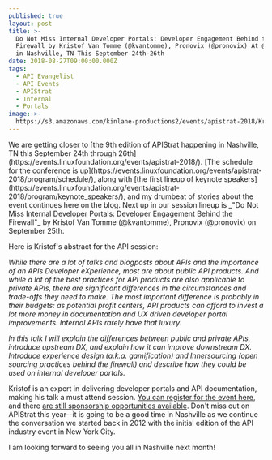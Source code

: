 ```yaml
---
published: true
layout: post
title: >-
  Do Not Miss Internal Developer Portals: Developer Engagement Behind the
  Firewall by Kristof Van Tomme (@kvantomme), Pronovix (@pronovix) At @APIStrat
  in Nashville, TN This September 24th-26th
date: 2018-08-27T09:00:00.000Z
tags:
  - API Evangelist
  - API Events
  - APIStrat
  - Internal
  - Portals
image: >-
  https://s3.amazonaws.com/kinlane-productions2/events/apistrat-2018/Kristof-Van-Tomme.jpeg
---
```

<p></p>We are getting closer to [the 9th edition of APIStrat happening in Nashville, TN this September 24th through 26th](https://events.linuxfoundation.org/events/apistrat-2018/). [The schedule for the conference is up](https://events.linuxfoundation.org/events/apistrat-2018/program/schedule/), along with [the first lineup of keynote speakers](https://events.linuxfoundation.org/events/apistrat-2018/program/keynote_speakers/), and my drumbeat of stories about the event continues here on the blog. Next up in our session lineup is _"Do Not Miss Internal Developer Portals: Developer Engagement Behind the Firewall"_ by Kristof Van Tomme (@kvantomme), Pronovix (@pronovix) on September 25th.

Here is Kristof's abstract for the API session:

_While there are a lot of talks and blogposts about APIs and the importance of an APIs Developer eXperience, most are about public API products. And while a lot of the best practices for API products are also applicable to private APIs, there are significant differences in the circumstances and trade-offs they need to make.
The most important difference is probably in their budgets: as potential profit centers, API products can afford to invest a lot more money in documentation and UX driven developer portal improvements. Internal APIs rarely have that luxury._

_In this talk I will explain the differences between public and private APIs, introduce upstream DX, and explain how it can improve downstream DX. Introduce experience design (a.k.a. gamification) and Innersourcing (open sourcing practices behind the firewall) and describe how they could be used on internal developer portals._

Kristof is an expert in delivering developer portals and API documentation, making his talk a must attend session. [You can register for the event here](https://events.linuxfoundation.org/events/apistrat-2018/attend/register/), and there [are still sponsorship opportunities available](https://events.linuxfoundation.org/events/apistrat-2018/sponsor/). Don't miss out on APIStrat this year--it is going to be a good time in Nashville as we continue the conversation we started back in 2012 with the initial edition of the API industry event in New York City.

I am looking forward to seeing you all in Nashville next month!
